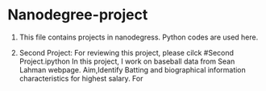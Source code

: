 # Nanodegree-project
1. This file contains  projects in nanodegress. Python codes are used here.

2. Second Project: For reviewing this project, please cilck #Second Project.ipython
  In this project, I work on baseball data from Sean Lahman webpage. Aim,Identify Batting and biographical information   characteristics    for highest salary. For

